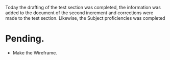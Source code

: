 Today the drafting of the test section was completed, the information was added to the document of the second increment and corrections were made to the test section. Likewise, the Subject proficiencies was completed
# Pending.
* Make the Wireframe.

